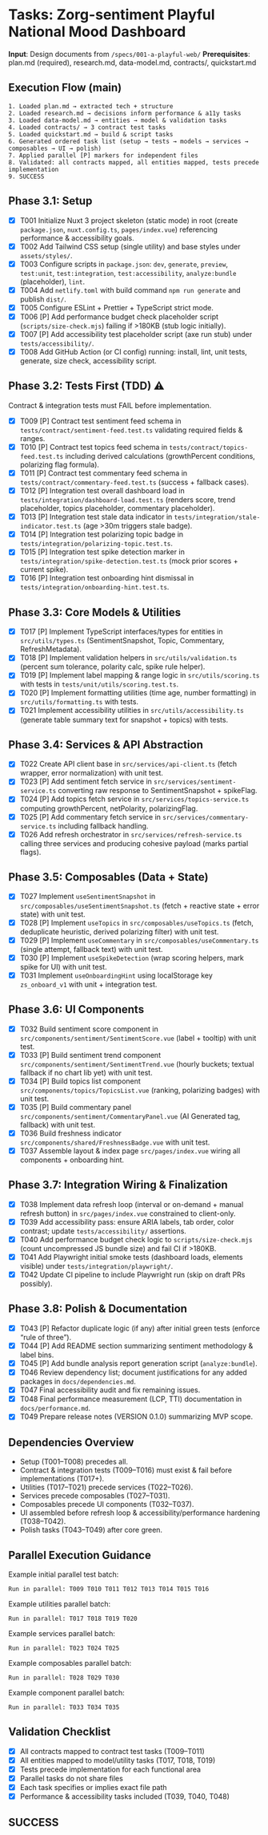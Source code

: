 # Tasks: Zorg-sentiment Playful National Mood Dashboard

**Input**: Design documents from `/specs/001-a-playful-web/`
**Prerequisites**: plan.md (required), research.md, data-model.md, contracts/, quickstart.md

## Execution Flow (main)

```
1. Loaded plan.md → extracted tech + structure
2. Loaded research.md → decisions inform performance & a11y tasks
3. Loaded data-model.md → entities → model & validation tasks
4. Loaded contracts/ → 3 contract test tasks
5. Loaded quickstart.md → build & script tasks
6. Generated ordered task list (setup → tests → models → services → composables → UI → polish)
7. Applied parallel [P] markers for independent files
8. Validated: all contracts mapped, all entities mapped, tests precede implementation
9. SUCCESS
```

## Phase 3.1: Setup

- [x] T001 Initialize Nuxt 3 project skeleton (static mode) in root (create `package.json`, `nuxt.config.ts`, `pages/index.vue`) referencing performance & accessibility goals.
- [x] T002 Add Tailwind CSS setup (single utility) and base styles under `assets/styles/`.
- [x] T003 Configure scripts in `package.json`: `dev`, `generate`, `preview`, `test:unit`, `test:integration`, `test:accessibility`, `analyze:bundle` (placeholder), `lint`.
- [x] T004 Add `netlify.toml` with build command `npm run generate` and publish `dist/`.
- [x] T005 Configure ESLint + Prettier + TypeScript strict mode.
- [x] T006 [P] Add performance budget check placeholder script (`scripts/size-check.mjs`) failing if >180KB (stub logic initially).
- [x] T007 [P] Add accessibility test placeholder script (axe run stub) under `tests/accessibility/`.
- [x] T008 Add GitHub Action (or CI config) running: install, lint, unit tests, generate, size check, accessibility script.

## Phase 3.2: Tests First (TDD) ⚠️

Contract & integration tests must FAIL before implementation.

- [x] T009 [P] Contract test sentiment feed schema in `tests/contract/sentiment-feed.test.ts` validating required fields & ranges.
- [x] T010 [P] Contract test topics feed schema in `tests/contract/topics-feed.test.ts` including derived calculations (growthPercent conditions, polarizing flag formula).
- [x] T011 [P] Contract test commentary feed schema in `tests/contract/commentary-feed.test.ts` (success + fallback cases).
- [x] T012 [P] Integration test overall dashboard load in `tests/integration/dashboard-load.test.ts` (renders score, trend placeholder, topics placeholder, commentary placeholder).
- [x] T013 [P] Integration test stale data indicator in `tests/integration/stale-indicator.test.ts` (age >30m triggers stale badge).
- [x] T014 [P] Integration test polarizing topic badge in `tests/integration/polarizing-topic.test.ts`.
- [x] T015 [P] Integration test spike detection marker in `tests/integration/spike-detection.test.ts` (mock prior scores + current spike).
- [x] T016 [P] Integration test onboarding hint dismissal in `tests/integration/onboarding-hint.test.ts`.

## Phase 3.3: Core Models & Utilities

- [x] T017 [P] Implement TypeScript interfaces/types for entities in `src/utils/types.ts` (SentimentSnapshot, Topic, Commentary, RefreshMetadata).
- [x] T018 [P] Implement validation helpers in `src/utils/validation.ts` (percent sum tolerance, polarity calc, spike rule helper).
- [x] T019 [P] Implement label mapping & range logic in `src/utils/scoring.ts` with tests in `tests/unit/utils/scoring.test.ts`.
- [x] T020 [P] Implement formatting utilities (time age, number formatting) in `src/utils/formatting.ts` with tests.
- [x] T021 Implement accessibility utilities in `src/utils/accessibility.ts` (generate table summary text for snapshot + topics) with tests.

## Phase 3.4: Services & API Abstraction

- [x] T022 Create API client base in `src/services/api-client.ts` (fetch wrapper, error normalization) with unit test.
- [x] T023 [P] Add sentiment fetch service in `src/services/sentiment-service.ts` converting raw response to SentimentSnapshot + spikeFlag.
- [x] T024 [P] Add topics fetch service in `src/services/topics-service.ts` computing growthPercent, netPolarity, polarizingFlag.
- [x] T025 [P] Add commentary fetch service in `src/services/commentary-service.ts` including fallback handling.
- [x] T026 Add refresh orchestrator in `src/services/refresh-service.ts` calling three services and producing cohesive payload (marks partial flags).

## Phase 3.5: Composables (Data + State)

- [x] T027 Implement `useSentimentSnapshot` in `src/composables/useSentimentSnapshot.ts` (fetch + reactive state + error state) with unit test.
- [x] T028 [P] Implement `useTopics` in `src/composables/useTopics.ts` (fetch, deduplicate heuristic, derived polarizing filter) with unit test.
- [x] T029 [P] Implement `useCommentary` in `src/composables/useCommentary.ts` (single attempt, fallback text) with unit test.
- [x] T030 [P] Implement `useSpikeDetection` (wrap scoring helpers, mark spike for UI) with unit test.
- [x] T031 Implement `useOnboardingHint` using localStorage key `zs_onboard_v1` with unit + integration test.

## Phase 3.6: UI Components

- [x] T032 Build sentiment score component in `src/components/sentiment/SentimentScore.vue` (label + tooltip) with unit test.
- [x] T033 [P] Build sentiment trend component `src/components/sentiment/SentimentTrend.vue` (hourly buckets; textual fallback if no chart lib yet) with unit test.
- [x] T034 [P] Build topics list component `src/components/topics/TopicsList.vue` (ranking, polarizing badges) with unit test.
- [x] T035 [P] Build commentary panel `src/components/sentiment/CommentaryPanel.vue` (AI Generated tag, fallback) with unit test.
- [x] T036 Build freshness indicator `src/components/shared/FreshnessBadge.vue` with unit test.
- [x] T037 Assemble layout & index page `src/pages/index.vue` wiring all components + onboarding hint.

## Phase 3.7: Integration Wiring & Finalization

- [x] T038 Implement data refresh loop (interval or on-demand + manual refresh button) in `src/pages/index.vue` constrained to client-only.
- [x] T039 Add accessibility pass: ensure ARIA labels, tab order, color contrast; update `tests/accessibility/` assertions.
- [x] T040 Add performance budget check logic to `scripts/size-check.mjs` (count uncompressed JS bundle size) and fail CI if >180KB.
- [x] T041 Add Playwright initial smoke tests (dashboard loads, elements visible) under `tests/integration/playwright/`.
- [x] T042 Update CI pipeline to include Playwright run (skip on draft PRs possibly).

## Phase 3.8: Polish & Documentation

- [x] T043 [P] Refactor duplicate logic (if any) after initial green tests (enforce “rule of three”).
- [x] T044 [P] Add README section summarizing sentiment methodology & label bins.
- [x] T045 [P] Add bundle analysis report generation script (`analyze:bundle`).
- [x] T046 Review dependency list; document justifications for any added packages in `docs/dependencies.md`.
- [x] T047 Final accessibility audit and fix remaining issues.
- [x] T048 Final performance measurement (LCP, TTI) documentation in `docs/performance.md`.
- [x] T049 Prepare release notes (VERSION 0.1.0) summarizing MVP scope.

## Dependencies Overview

- Setup (T001–T008) precedes all.
- Contract & integration tests (T009–T016) must exist & fail before implementations (T017+).
- Utilities (T017–T021) precede services (T022–T026).
- Services precede composables (T027–T031).
- Composables precede UI components (T032–T037).
- UI assembled before refresh loop & accessibility/performance hardening (T038–T042).
- Polish tasks (T043–T049) after core green.

## Parallel Execution Guidance

Example initial parallel test batch:

```
Run in parallel: T009 T010 T011 T012 T013 T014 T015 T016
```

Example utilities parallel batch:

```
Run in parallel: T017 T018 T019 T020
```

Example services parallel batch:

```
Run in parallel: T023 T024 T025
```

Example composables parallel batch:

```
Run in parallel: T028 T029 T030
```

Example component parallel batch:

```
Run in parallel: T033 T034 T035
```

## Validation Checklist

- [x] All contracts mapped to contract test tasks (T009–T011)
- [x] All entities mapped to model/utility tasks (T017, T018, T019)
- [x] Tests precede implementation for each functional area
- [x] Parallel tasks do not share files
- [x] Each task specifies or implies exact file path
- [x] Performance & accessibility tasks included (T039, T040, T048)

## SUCCESS
